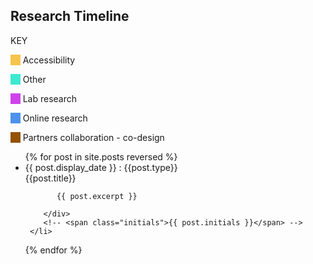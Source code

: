
<link rel="stylesheet" href="https://scotentsd.github.io/resources/timeline.css?ver=16">
<link href="https://fonts.googleapis.com/css?family=Roboto&display=swap" rel="stylesheet">
<section id="timeline">
<h2>Research Timeline</h2>
<div class="colour_key">
  <p class="colour_key_heading">KEY</p>
  <p><span style="background-color: #f5c44b">&nbsp;&nbsp;&nbsp;&nbsp;</span> Accessibility</p>
  <p><span style="background-color: #3ee9d1">&nbsp;&nbsp;&nbsp;&nbsp;</span> Other</p>
  <p><span style="background-color: #ce43eb">&nbsp;&nbsp;&nbsp;&nbsp;</span> Lab research</p>
  <p><span style="background-color: #4d92eb">&nbsp;&nbsp;&nbsp;&nbsp;</span> Online research</p>
  <p><span style="background-color: #935300">&nbsp;&nbsp;&nbsp;&nbsp;</span> Partners collaboration - co-design</p>
</div>



<ul class="timeline_ul">
  {% for post in site.posts reversed %}
      <li class="timeline_card">
        <div class="timeline_head {{post.type}}">
          <div class="date_{{post.type}}" > {{ post.display_date }} :  {{post.type}} </div>
          <!-- <br>  -->  
          <div class="title_{{post.type}}" > {{post.title}}</div> 
        </div>
        <div class="timeline_body">

           {{ post.excerpt }}

        </div>
        <!-- <span class="initials">{{ post.initials }}</span> -->
     </li>
  {% endfor %}
</ul>
</section>
